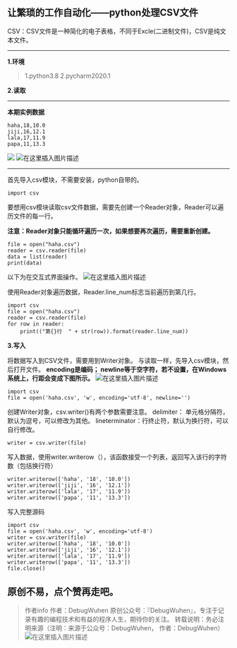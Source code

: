 
## 让繁琐的工作自动化——python处理CSV文件
CSV：CSV文件是一种简化的电子表格，不同于Excle(二进制文件)，CSV是纯文本文件。

****



**1.环境**

>1.python3.8
>2.pycharm2020.1

**2.读取**

****
**本期实例数据**
```
haha,18,10.0
jiji,16,12.1
lala,17,11.9
papa,11,13.3

```
![](https://img-blog.csdnimg.cn/20200806195125906.png?x-oss-process=image/watermark,type_ZmFuZ3poZW5naGVpdGk,shadow_10,text_aHR0cHM6Ly9ibG9nLmNzZG4ubmV0L3FxXzQzOTM4MDUy,size_16,color_FFFFFF,t_70)
![在这里插入图片描述](https://img-blog.csdnimg.cn/20200806195142958.png?x-oss-process=image/watermark,type_ZmFuZ3poZW5naGVpdGk,shadow_10,text_aHR0cHM6Ly9ibG9nLmNzZG4ubmV0L3FxXzQzOTM4MDUy,size_16,color_FFFFFF,t_70)
****



首先导入csv模块，不需要安装，python自带的。
```
import csv
```
要想用csv模块读取csv文件数据，需要先创建一个Reader对象，Reader可以遍历文件的每一行。

**注意：Reader对象只能循环遍历一次，如果想要再次遍历，需要重新创建。**

```
file = open("haha.csv")
reader = csv.reader(file)
data = list(reader)
print(data)
```
以下为在交互式界面操作。
![在这里插入图片描述](https://img-blog.csdnimg.cn/20200806200129796.png?x-oss-process=image/watermark,type_ZmFuZ3poZW5naGVpdGk,shadow_10,text_aHR0cHM6Ly9ibG9nLmNzZG4ubmV0L3FxXzQzOTM4MDUy,size_16,color_FFFFFF,t_70)

使用Reader对象遍历数据，Reader.line_num标志当前遍历到第几行。
```
import csv
file = open("haha.csv")
reader = csv.reader(file)
for row in reader:
    print(("第{}行  " + str(row)).format(reader.line_num))
```

**3.写入**

将数据写入到CSV文件，需要用到Writer对象。
与读取一样，先导入csv模块，然后打开文件。
**encoding是编码；
newline等于空字符，若不设置，在Windows系统上，行距会变成下图所示。**
![在这里插入图片描述](https://img-blog.csdnimg.cn/20200806202120140.png?x-oss-process=image/watermark,type_ZmFuZ3poZW5naGVpdGk,shadow_10,text_aHR0cHM6Ly9ibG9nLmNzZG4ubmV0L3FxXzQzOTM4MDUy,size_16,color_FFFFFF,t_70)

```
import csv
file = open('haha.csv', 'w', encoding='utf-8', newline='')
```
创建Writer对象，csv.writer()有两个参数需要注意。
delimiter： 单元格分隔符，默认为逗号，可以修改为其他。
lineterminator：行终止符，默认为换行符，可以自行修改。
```
writer = csv.writer(file)
```

写入数据，使用writer.writerow（），该函数接受一个列表，返回写入该行的字符数（包括换行符）
```
writer.writerow(['haha', '18', '10.0'])
writer.writerow(['jiji', '16', '12.1'])
writer.writerow(['lala', '17', '11.9'])
writer.writerow(['papa', '11', '13.3'])
```

写入完整源码
```
import csv
file = open('haha.csv', 'w', encoding='utf-8')
writer = csv.writer(file)
writer.writerow(['haha', '18', '10.0'])
writer.writerow(['jiji', '16', '12.1'])
writer.writerow(['lala', '17', '11.9'])
writer.writerow(['papa', '11', '13.3'])
file.close()
```
## 原创不易，点个赞再走吧。

>作者info
作者：DebugWuhen
原创公众号：『DebugWuhen』，专注于记录有趣的编程技术和有益的程序人生，期待你的关注。
转载说明：务必注明来源（注明：来源于公众号：DebugWuhen， 作者：DebugWuhen）
![在这里插入图片描述](https://img-blog.csdnimg.cn/20200706013520101.png?x-oss-process=image/watermark,type_ZmFuZ3poZW5naGVpdGk,shadow_10,text_aHR0cHM6Ly9ibG9nLmNzZG4ubmV0L3FxXzQzOTM4MDUy,size_16,color_FFFFFF,t_70)
